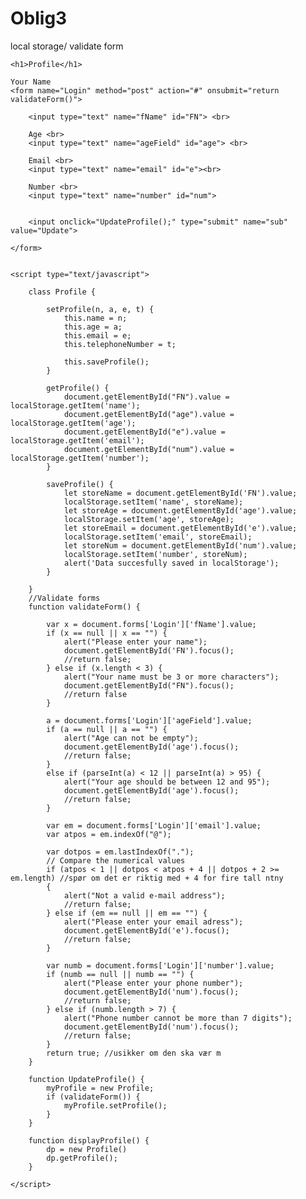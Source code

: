 # Oblig3
local storage/ validate form
<!DOCTYPE html>
<html lang="en">

<head>
    <meta charset="UTF-8">
    <meta name="viewport" content="width=device-width, initial-scale=1.0">
    <title>Profile</title>
</head>

<body onload="displayProfile()">


    <h1>Profile</h1>

    Your Name
    <form name="Login" method="post" action="#" onsubmit="return validateForm()">

        <input type="text" name="fName" id="FN"> <br>

        Age <br>
        <input type="text" name="ageField" id="age"> <br>

        Email <br>
        <input type="text" name="email" id="e"><br>

        Number <br>
        <input type="text" name="number" id="num">


        <input onclick="UpdateProfile();" type="submit" name="sub" value="Update">

    </form>


    <script type="text/javascript">

        class Profile {

            setProfile(n, a, e, t) {
                this.name = n;
                this.age = a;
                this.email = e;
                this.telephoneNumber = t;

                this.saveProfile();
            }

            getProfile() {
                document.getElementById("FN").value = localStorage.getItem('name');
                document.getElementById("age").value = localStorage.getItem('age');
                document.getElementById("e").value = localStorage.getItem('email');
                document.getElementById("num").value = localStorage.getItem('number');
            }

            saveProfile() {
                let storeName = document.getElementById('FN').value;
                localStorage.setItem('name', storeName);
                let storeAge = document.getElementById('age').value;
                localStorage.setItem('age', storeAge);
                let storeEmail = document.getElementById('e').value;
                localStorage.setItem('email', storeEmail);
                let storeNum = document.getElementById('num').value;
                localStorage.setItem('number', storeNum);
                alert('Data succesfully saved in localStorage');
            }

        }
        //Validate forms
        function validateForm() {

            var x = document.forms['Login']['fName'].value;
            if (x == null || x == "") {
                alert("Please enter your name");
                document.getElementById('FN').focus();
                //return false;
            } else if (x.length < 3) {
                alert("Your name must be 3 or more characters");
                document.getElementById("FN").focus();
                //return false
            }

            a = document.forms['Login']['ageField'].value;
            if (a == null || a == "") {
                alert("Age can not be empty");
                document.getElementById('age').focus();
                //return false;
            }
            else if (parseInt(a) < 12 || parseInt(a) > 95) {
                alert("Your age should be between 12 and 95");
                document.getElementById('age').focus();
                //return false;
            }

            var em = document.forms['Login']['email'].value;
            var atpos = em.indexOf("@");

            var dotpos = em.lastIndexOf(".");
            // Compare the numerical values
            if (atpos < 1 || dotpos < atpos + 4 || dotpos + 2 >= em.length) //spør om det er riktig med + 4 for fire tall ntny
            {
                alert("Not a valid e-mail address");
                //return false;
            } else if (em == null || em == "") {
                alert("Please enter your email adress");
                document.getElementById('e').focus();
                //return false;
            }

            var numb = document.forms['Login']['number'].value;
            if (numb == null || numb == "") {
                alert("Please enter your phone number");
                document.getElementById('num').focus();
                //return false;
            } else if (numb.length > 7) {
                alert("Phone number cannot be more than 7 digits");
                document.getElementById('num').focus();
                //return false;
            }
            return true; //usikker om den ska vær m
        }

        function UpdateProfile() {
            myProfile = new Profile;
            if (validateForm()) {
                myProfile.setProfile();
            }
        }

        function displayProfile() {
            dp = new Profile()
            dp.getProfile();
        }

    </script>
</body>

</html>
